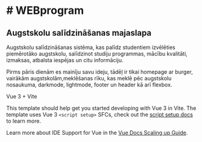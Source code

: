 # # WEBprogram
## Augstskolu salīdzināšanas majaslapa
Augstskolu salīdzināšanas sistēma, kas palīdz studentiem izvēlēties piemērotāko augstskolu, salīdzinot studiju programmas, mācību kvalitāti, izmaksas, atbalsta iespējas un citu informāciju.

Pirms pāris dienām es mainīju savu ideju, tādēļ ir tikai homepage ar burger, vairākām augstskolām,meklēšanas rīku, kas meklē pēc augstskolu nosaukuma, darkmode, lightmode, footer un header kā arī flexbox.


Vue 3 + Vite

This template should help get you started developing with Vue 3 in Vite. The template uses Vue 3 `<script setup>` SFCs, check out the [script setup docs](https://v3.vuejs.org/api/sfc-script-setup.html#sfc-script-setup) to learn more.

Learn more about IDE Support for Vue in the [Vue Docs Scaling up Guide](https://vuejs.org/guide/scaling-up/tooling.html#ide-support).




